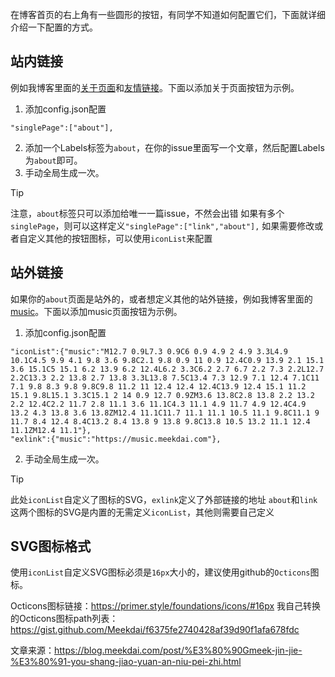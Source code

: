 在博客首页的右上角有一些圆形的按钮，有同学不知道如何配置它们，下面就详细介绍一下配置的方式。

## 站内链接
例如我博客里面的[关于页面](https://blog.meekdai.com/about.html)和[友情链接](https://blog.meekdai.com/link.html)。下面以添加关于页面按钮为示例。

1. 添加config.json配置
```
"singlePage":["about"],
```
2. 添加一个Labels标签为`about`，在你的issue里面写一个文章，然后配置Labels为`about`即可。
3. 手动全局生成一次。

> [!TIP]
> 注意，`about`标签只可以添加给唯一一篇issue，不然会出错
> 如果有多个`singlePage`，则可以这样定义`"singlePage":["link","about"],`
> 如果需要修改或者自定义其他的按钮图标，可以使用`iconList`来配置

## 站外链接
如果你的`about`页面是站外的，或者想定义其他的站外链接，例如我博客里面的[music](https://music.meekdai.com/)。下面以添加music页面按钮为示例。

1. 添加config.json配置
```
"iconList":{"music":"M12.7 0.9L7.3 0.9C6 0.9 4.9 2 4.9 3.3L4.9 10.1C4.5 9.9 4.1 9.8 3.6 9.8C2.1 9.8 0.9 11 0.9 12.4C0.9 13.9 2.1 15.1 3.6 15.1C5 15.1 6.2 13.9 6.2 12.4L6.2 3.3C6.2 2.7 6.7 2.2 7.3 2.2L12.7 2.2C13.3 2.2 13.8 2.7 13.8 3.3L13.8 7.5C13.4 7.3 12.9 7.1 12.4 7.1C11 7.1 9.8 8.3 9.8 9.8C9.8 11.2 11 12.4 12.4 12.4C13.9 12.4 15.1 11.2 15.1 9.8L15.1 3.3C15.1 2 14 0.9 12.7 0.9ZM3.6 13.8C2.8 13.8 2.2 13.2 2.2 12.4C2.2 11.7 2.8 11.1 3.6 11.1C4.3 11.1 4.9 11.7 4.9 12.4C4.9 13.2 4.3 13.8 3.6 13.8ZM12.4 11.1C11.7 11.1 11.1 10.5 11.1 9.8C11.1 9 11.7 8.4 12.4 8.4C13.2 8.4 13.8 9 13.8 9.8C13.8 10.5 13.2 11.1 12.4 11.1ZM12.4 11.1"},
"exlink":{"music":"https://music.meekdai.com"},
```
2. 手动全局生成一次。

> [!TIP]
> 此处`iconList`自定义了图标的SVG，`exlink`定义了外部链接的地址
> `about`和`link`这两个图标的SVG是内置的无需定义`iconList`，其他则需要自己定义

## SVG图标格式
使用`iconList`自定义SVG图标必须是`16px`大小的，建议使用github的`Octicons`图标。

Octicons图标链接：https://primer.style/foundations/icons/#16px
我自己转换的Octicons图标path列表：https://gist.github.com/Meekdai/f6375fe2740428af39d90f1afa678fdc

文章来源：https://blog.meekdai.com/post/%E3%80%90Gmeek-jin-jie-%E3%80%91-you-shang-jiao-yuan-an-niu-pei-zhi.html